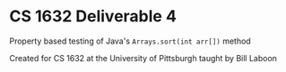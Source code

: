 # CS 1632 Deliverable 4

Property based testing of Java's `Arrays.sort(int arr[])` method

Created for CS 1632 at the University of Pittsburgh taught by Bill Laboon
